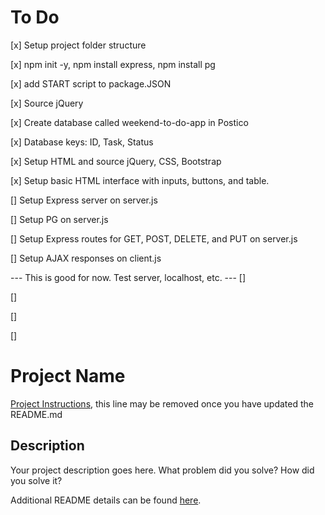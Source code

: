# To Do
[x] Setup project folder structure

[x] npm init -y, npm install express, npm install pg

[x] add START script to package.JSON

[x] Source jQuery

[x] Create database called weekend-to-do-app in Postico

[x] Database keys: ID, Task, Status

[x] Setup HTML and source jQuery, CSS, Bootstrap

[x] Setup basic HTML interface with inputs, buttons, and table.

[] Setup Express server on server.js

[] Setup PG on server.js

[] Setup Express routes for GET, POST, DELETE, and PUT on server.js

[] Setup AJAX responses on client.js

--- This is good for now. Test server, localhost, etc. ---
[]

[]

[]

[]

# Project Name

[Project Instructions](./INSTRUCTIONS.md), this line may be removed once you have updated the README.md

## Description

Your project description goes here. What problem did you solve? How did you solve it?

Additional README details can be found [here](https://github.com/PrimeAcademy/readme-template/blob/master/README.md).

